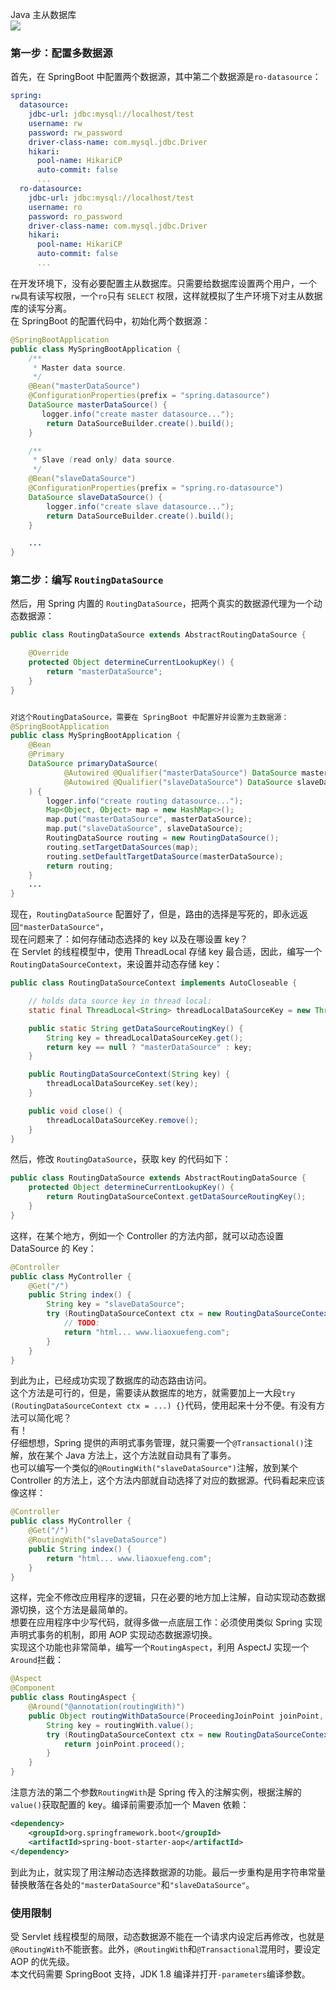 Java 主从数据库<br />![](https://cdn.nlark.com/yuque/0/2021/webp/396745/1634906162871-3c680e70-d44f-486c-9056-da3b00e376dc.webp#clientId=u7c8cac53-f126-4&from=paste&id=ua3560894&originHeight=1250&originWidth=568&originalType=url&ratio=1&status=done&style=shadow&taskId=u2bc53e6e-930b-41ba-8e96-a5e9c61f228)
<a name="hBaEV"></a>
### 第一步：配置多数据源
首先，在 SpringBoot 中配置两个数据源，其中第二个数据源是`ro-datasource`：
```yaml
spring:
  datasource:
    jdbc-url: jdbc:mysql://localhost/test
    username: rw
    password: rw_password
    driver-class-name: com.mysql.jdbc.Driver
    hikari:
      pool-name: HikariCP
      auto-commit: false
      ...
  ro-datasource:
    jdbc-url: jdbc:mysql://localhost/test
    username: ro
    password: ro_password
    driver-class-name: com.mysql.jdbc.Driver
    hikari:
      pool-name: HikariCP
      auto-commit: false
      ...
```
在开发环境下，没有必要配置主从数据库。只需要给数据库设置两个用户，一个`rw`具有读写权限，一个`ro`只有 `SELECT` 权限，这样就模拟了生产环境下对主从数据库的读写分离。<br />在 SpringBoot 的配置代码中，初始化两个数据源：
```java
@SpringBootApplication
public class MySpringBootApplication {
    /**
     * Master data source.
     */
    @Bean("masterDataSource")
    @ConfigurationProperties(prefix = "spring.datasource")
    DataSource masterDataSource() {
       logger.info("create master datasource...");
        return DataSourceBuilder.create().build();
    }

    /**
     * Slave (read only) data source.
     */
    @Bean("slaveDataSource")
    @ConfigurationProperties(prefix = "spring.ro-datasource")
    DataSource slaveDataSource() {
        logger.info("create slave datasource...");
        return DataSourceBuilder.create().build();
    }

    ...
}
```
<a name="Nw6uD"></a>
### 第二步：编写 `RoutingDataSource`
然后，用 Spring 内置的 `RoutingDataSource`，把两个真实的数据源代理为一个动态数据源：
```java
public class RoutingDataSource extends AbstractRoutingDataSource {

    @Override
    protected Object determineCurrentLookupKey() {
        return "masterDataSource";
    }
}


对这个RoutingDataSource，需要在 SpringBoot 中配置好并设置为主数据源：
@SpringBootApplication
public class MySpringBootApplication {
    @Bean
    @Primary
    DataSource primaryDataSource(
            @Autowired @Qualifier("masterDataSource") DataSource masterDataSource,
            @Autowired @Qualifier("slaveDataSource") DataSource slaveDataSource
    ) {
        logger.info("create routing datasource...");
        Map<Object, Object> map = new HashMap<>();
        map.put("masterDataSource", masterDataSource);
        map.put("slaveDataSource", slaveDataSource);
        RoutingDataSource routing = new RoutingDataSource();
        routing.setTargetDataSources(map);
        routing.setDefaultTargetDataSource(masterDataSource);
        return routing;
    }
    ...
}
```
现在，`RoutingDataSource` 配置好了，但是，路由的选择是写死的，即永远返回`"masterDataSource"`，<br />现在问题来了：如何存储动态选择的 key 以及在哪设置 key？<br />在 Servlet 的线程模型中，使用 ThreadLocal 存储 key 最合适，因此，编写一个 `RoutingDataSourceContext`，来设置并动态存储 key：
```java
public class RoutingDataSourceContext implements AutoCloseable {

    // holds data source key in thread local:
    static final ThreadLocal<String> threadLocalDataSourceKey = new ThreadLocal<>();

    public static String getDataSourceRoutingKey() {
        String key = threadLocalDataSourceKey.get();
        return key == null ? "masterDataSource" : key;
    }

    public RoutingDataSourceContext(String key) {
        threadLocalDataSourceKey.set(key);
    }

    public void close() {
        threadLocalDataSourceKey.remove();
    }
}
```
然后，修改 `RoutingDataSource`，获取 key 的代码如下：
```java
public class RoutingDataSource extends AbstractRoutingDataSource {
    protected Object determineCurrentLookupKey() {
        return RoutingDataSourceContext.getDataSourceRoutingKey();
    }
}
```
这样，在某个地方，例如一个 Controller 的方法内部，就可以动态设置 DataSource 的 Key：
```java
@Controller
public class MyController {
    @Get("/")
    public String index() {
        String key = "slaveDataSource";
        try (RoutingDataSourceContext ctx = new RoutingDataSourceContext(key)) {
            // TODO:
            return "html... www.liaoxuefeng.com";
        }
    }
}
```
到此为止，已经成功实现了数据库的动态路由访问。<br />这个方法是可行的，但是，需要读从数据库的地方，就需要加上一大段`try (RoutingDataSourceContext ctx = ...) {}`代码，使用起来十分不便。有没有方法可以简化呢？<br />有！<br />仔细想想，Spring 提供的声明式事务管理，就只需要一个`@Transactional()`注解，放在某个 Java 方法上，这个方法就自动具有了事务。<br />也可以编写一个类似的`@RoutingWith("slaveDataSource")`注解，放到某个 Controller 的方法上，这个方法内部就自动选择了对应的数据源。代码看起来应该像这样：
```java
@Controller
public class MyController {
    @Get("/")
    @RoutingWith("slaveDataSource")
    public String index() {
        return "html... www.liaoxuefeng.com";
    }
}
```
这样，完全不修改应用程序的逻辑，只在必要的地方加上注解，自动实现动态数据源切换，这个方法是最简单的。<br />想要在应用程序中少写代码，就得多做一点底层工作：必须使用类似 Spring 实现声明式事务的机制，即用 AOP 实现动态数据源切换。<br />实现这个功能也非常简单，编写一个`RoutingAspect`，利用 AspectJ 实现一个`Around`拦截：
```java
@Aspect
@Component
public class RoutingAspect {
    @Around("@annotation(routingWith)")
    public Object routingWithDataSource(ProceedingJoinPoint joinPoint, RoutingWith routingWith) throws Throwable {
        String key = routingWith.value();
        try (RoutingDataSourceContext ctx = new RoutingDataSourceContext(key)) {
            return joinPoint.proceed();
        }
    }
}
```
注意方法的第二个参数`RoutingWith`是 Spring 传入的注解实例，根据注解的`value()`获取配置的 key。编译前需要添加一个 Maven 依赖：
```xml
<dependency>
    <groupId>org.springframework.boot</groupId>
    <artifactId>spring-boot-starter-aop</artifactId>
</dependency>
```
到此为止，就实现了用注解动态选择数据源的功能。最后一步重构是用字符串常量替换散落在各处的`"masterDataSource"`和`"slaveDataSource"`。
<a name="NGACU"></a>
### 使用限制
受 Servlet 线程模型的局限，动态数据源不能在一个请求内设定后再修改，也就是`@RoutingWith`不能嵌套。此外，`@RoutingWith`和`@Transactional`混用时，要设定 AOP 的优先级。<br />本文代码需要 SpringBoot 支持，JDK 1.8 编译并打开`-parameters`编译参数。
